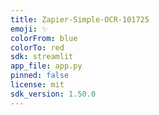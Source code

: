 ```yaml
---
title: Zapier-Simple-OCR-101725
emoji: ✨
colorFrom: blue
colorTo: red
sdk: streamlit
app_file: app.py
pinned: false
license: mit
sdk_version: 1.50.0
---
```

